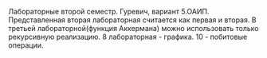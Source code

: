 Лабораторные второй семестр. Гуревич, вариант 5.ОАИП.
Представленная вторая лабораторная считается как первая и вторая. В третьей лабораторной(функция Аккермана) можно использовать только рекурсивную реализацию.
8 лабораторная - графика. 10 - побитовые операции.
